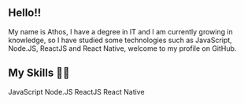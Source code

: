 ## Hello!!

My name is Athos, I have a degree in IT and I am currently growing in knowledge, so I have studied some technologies such as JavaScript, Node.JS, ReactJS and React Native, welcome to my profile on GitHub.

## My Skills 🧑‍💻
JavaScript
Node.JS
ReactJS
React Native
